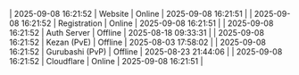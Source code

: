 | 2025-09-08 16:21:52 | Website | Online | 2025-09-08 16:21:51 |
| 2025-09-08 16:21:52 | Registration | Online | 2025-09-08 16:21:51 |
| 2025-09-08 16:21:52 | Auth Server | Offline | 2025-08-18 09:33:31 |
| 2025-09-08 16:21:52 | Kezan (PvE) | Offline | 2025-08-03 17:58:02 |
| 2025-09-08 16:21:52 | Gurubashi (PvP) | Offline | 2025-08-23 21:44:06 |
| 2025-09-08 16:21:52 | Cloudflare | Online | 2025-09-08 16:21:51 |
